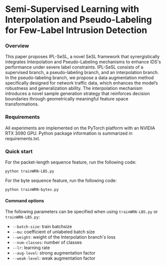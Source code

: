 # Semi-Supervised Learning with Interpolation and Pseudo-Labeling for Few-Label Intrusion Detection
### Overview
This paper proposes IPL-SeSL, a novel SeSL framework that synergistically integrates Interpolation and Pseudo-Labeling mechanisms to enhance IDS's performance under severe label constraints. IPL-SeSL consists of a supervised branch, a pseudo-labeling branch, and an interpolation branch. In the pseudo-labeling branch, we propose a data augmentation method specifically designed for network traffic data, which enhances the model’s robustness and generalization ability. The interpolation mechanism introduces a novel sample generation strategy that reinforces decision boundaries through geometrically meaningful feature space transformations.

### Requirements
All experiments are implemented on the PyTorch platform with an NVIDIA RTX 3090 GPU.
Python package information is summarized in requirements.txt.
### Quick start
For the packet-length sequence feature, run the following code:
``` 
python trainWRN-LBS.py 
```
For the byte sequence feature, run the following code:
``` 
python trainWRN-bytes.py 
```
#### Command options
The following parameters can be specified when using ```trainWRN-LBS.py``` or ```trainWRN-LBS.py```:
* ```--batch-size```: train batchsize
* ```--mu```: coefficient of unlabeled batch size
* ```--weight```: weight of the Interpolation branch's loss
* ```--num-classes```: number of classes
* ```--lr```: learning rate
* ```--aug-level```: strong augmentation factor
* ```--weak-level```: weak augmentation factor

